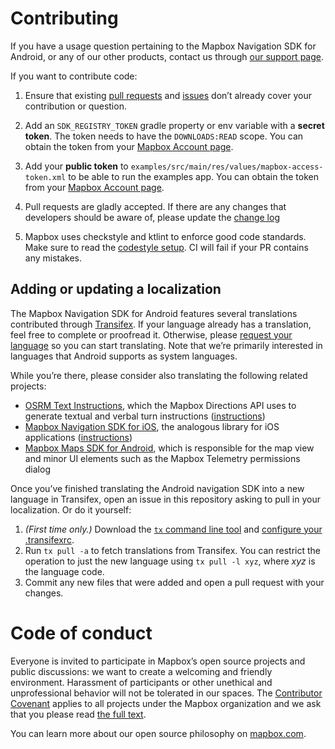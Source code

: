 # Contributing

If you have a usage question pertaining to the Mapbox Navigation SDK for Android, or any of our other products, contact us through [our support page](https://www.mapbox.com/contact/).

If you want to contribute code:

1. Ensure that existing [pull requests](https://github.com/mapbox/mapbox-navigation-android/pulls) and [issues](https://github.com/mapbox/mapbox-navigation-android/issues) don’t already cover your contribution or question.

2. Add an `SDK_REGISTRY_TOKEN` gradle property or env variable with a **secret token**. The token needs to have the `DOWNLOADS:READ` scope. You can obtain the token from your [Mapbox Account page](https://account.mapbox.com/access-tokens/).

3. Add your **public token** to `examples/src/main/res/values/mapbox-access-token.xml` to be able to run the examples app. You can obtain the token from your [Mapbox Account page](https://account.mapbox.com/access-tokens/).

4. Pull requests are gladly accepted. If there are any changes that developers should be aware of, please update the [change log](CHANGELOG.md)

5. Mapbox uses checkstyle and ktlint to enforce good code standards. Make sure to read the [codestyle setup](./docs/codestyle-setup.md). CI will fail if your PR contains any mistakes.

## Adding or updating a localization

The Mapbox Navigation SDK for Android features several translations contributed through [Transifex](https://www.transifex.com/mapbox/mapbox-navigation-sdk-for-android/). If your language already has a translation, feel free to complete or proofread it. Otherwise, please [request your language](https://www.transifex.com/mapbox/mapbox-navigation-sdk-for-android/) so you can start translating. Note that we’re primarily interested in languages that Android supports as system languages.

While you’re there, please consider also translating the following related projects:

* [OSRM Text Instructions](https://www.transifex.com/project-osrm/osrm-text-instructions/), which the Mapbox Directions API uses to generate textual and verbal turn instructions ([instructions](https://github.com/Project-OSRM/osrm-text-instructions/blob/master/CONTRIBUTING.md#adding-or-updating-a-localization))
* [Mapbox Navigation SDK for iOS](https://www.transifex.com/mapbox/mapbox-navigation-ios/), the analogous library for iOS applications ([instructions](https://github.com/mapbox/mapbox-navigation-ios/blob/master/CONTRIBUTING.md#adding-or-updating-a-localization))
* [Mapbox Maps SDK for Android](https://www.transifex.com/mapbox/mapbox-gl-native/), which is responsible for the map view and minor UI elements such as the Mapbox Telemetry permissions dialog

Once you’ve finished translating the Android navigation SDK into a new language in Transifex, open an issue in this repository asking to pull in your localization. Or do it yourself:

1. _(First time only.)_ Download the [`tx` command line tool](https://docs.transifex.com/client/installing-the-client) and [configure your .transifexrc](https://docs.transifex.com/client/client-configuration).
1. Run `tx pull -a` to fetch translations from Transifex. You can restrict the operation to just the new language using `tx pull -l xyz`, where _xyz_ is the language code.
1. Commit any new files that were added and open a pull request with your changes.

# Code of conduct

Everyone is invited to participate in Mapbox’s open source projects and public discussions: we want to create a welcoming and friendly environment. Harassment of participants or other unethical and unprofessional behavior will not be tolerated in our spaces. The [Contributor Covenant](http://contributor-covenant.org) applies to all projects under the Mapbox organization and we ask that you please read [the full text](http://contributor-covenant.org/version/1/2/0/).

You can learn more about our open source philosophy on [mapbox.com](https://www.mapbox.com/about/open/).
